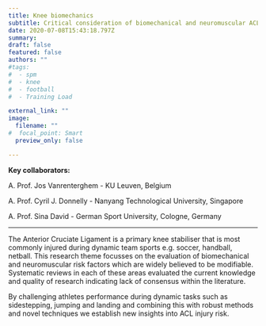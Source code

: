 ```yaml
---
title: Knee biomechanics
subtitle: Critical consideration of biomechanical and neuromuscular ACL risk factors
date: 2020-07-08T15:43:18.797Z
summary:
draft: false
featured: false
authors: ""
#tags:
#  - spm
#  - knee
#  - football
#  - Training Load

external_link: ""
image:
  filename: ""
#  focal_point: Smart
  preview_only: false

---
```

**Key collaborators:**

A. Prof. Jos Vanrenterghem - KU Leuven, Belgium

A. Prof. Cyril J. Donnelly - Nanyang Technological University, Singapore

A. Prof. Sina David - German Sport University, Cologne, Germany
___

The Anterior Cruciate Ligament is a primary knee stabiliser that is most commonly injured during dynamic team sports e.g. soccer, handball, netball. This research theme focusses on the evaluation of biomechanical and neuromuscular risk factors which are widely believed to be modifiable. Systematic reviews in each of these areas evaluated the current knowledge and quality of research indicating lack of consensus within the literature.

By challenging athletes performance during dynamic tasks such as sidestepping, jumping and landing and combining this with robust methods and novel techniques we establish new insights into ACL injury risk.
